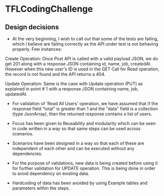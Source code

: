 # TFLCodingChallenge

## Design decisions
- At the very beginning, I wish to call out that some of the tests are failing, which I believe are failing correctly as the API under test is not behaving properly.
Few instances:

Create Operation: Once Post API is called with a valid payload JSON, we do get 201 along with a response JSON containing id, name, job, createdAt. However when this new user's ID is used in the GET Call for Read operation, the record is not found and the API returns a 404.

Update Operation: Same is the case with Update operation (PUT) as explained in point # 1 with a response JSON containing name, job, updatedAt.

- For validation of 'Read All Users' operation, we have assumed that if the response field "total" is greater than 1 and the "data" field is a collection (type JsonArray), then the returned response contains a list of users.

- Focus has been given to Reusability and modularity which can be seen in code written in a way so that same steps can be used across scenarios.

- Scenarios have been designed in a way so that each of these are independent of each other and can be executed without any dependencies.

- For the purpose of validations, new data is being created before using it for further validation for UPDATE operation. This is being done in order to avoid dependency on existing data.

- Hardcoding of data has been avoided by using Example tables and parameters within the steps.